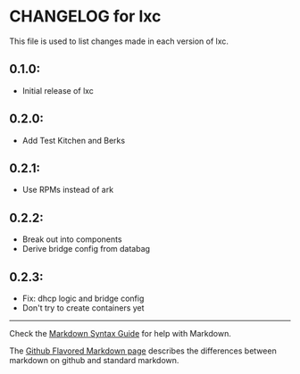 # CHANGELOG for lxc

This file is used to list changes made in each version of lxc.

## 0.1.0:

* Initial release of lxc

## 0.2.0:

* Add Test Kitchen and Berks

## 0.2.1:

* Use RPMs instead of ark

## 0.2.2:

* Break out into components
* Derive bridge config from databag

## 0.2.3:

* Fix: dhcp logic and bridge config
* Don't try to create containers yet
- - -
Check the [Markdown Syntax Guide](http://daringfireball.net/projects/markdown/syntax) for help with Markdown.

The [Github Flavored Markdown page](http://github.github.com/github-flavored-markdown/) describes the differences between markdown on github and standard markdown.
